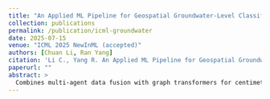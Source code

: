 ```yaml
---
title: "An Applied ML Pipeline for Geospatial Groundwater-Level Classification Supporting Early Warning & Resource Planning"
collection: publications
permalink: /publication/icml-groundwater
date: 2025-07-15
venue: "ICML 2025 NewInML (accepted)"
authors: [Chuan Li, Ran Yang]
citation: 'Li C., Yang R. An Applied ML Pipeline for Geospatial Groundwater-Level Classification. ICML 2025 (NewInML).'
paperurl: ""
abstract: >
  Combines multi-agent data fusion with graph transformers for centimetre-level groundwater anomaly detection.
---
```

